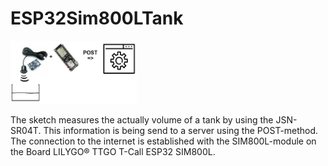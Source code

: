# ESP32Sim800LTank

<img src="https://github.com/wienbef/ESP32Sim800LTank/blob/main/readmePNG.png" width="40%"></img>

The sketch measures the actually volume of a tank by using the JSN-SR04T. 
This information is being send to a server using the POST-method. 
The connection to the internet is established with the SIM800L-module on the Board LILYGO® TTGO T-Call ESP32 SIM800L.
